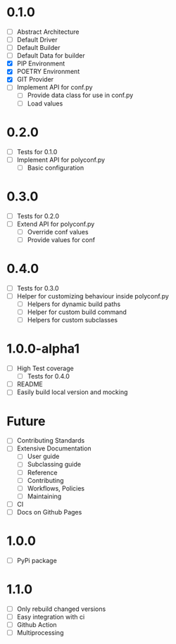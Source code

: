 # 0.1.0

- [ ] Abstract Architecture
- [ ] Default Driver
- [ ] Default Builder
- [ ] Default Data for builder
- [x] PIP Environment
- [x] POETRY Environment
- [x] GIT Provider
- [ ] Implement API for conf.py
  - [ ] Provide data class for use in conf.py
  - [ ] Load values

# 0.2.0

- [ ] Tests for 0.1.0
- [ ] Implement API for polyconf.py
  - [ ] Basic configuration

# 0.3.0

- [ ] Tests for 0.2.0
- [ ] Extend API for polyconf.py
  - [ ] Override conf values
  - [ ] Provide values for conf

# 0.4.0

- [ ] Tests for 0.3.0
- [ ] Helper for customizing behaviour inside polyconf.py
  - [ ] Helpers for dynamic build paths
  - [ ] Helper for custom build command
  - [ ] Helpers for custom subclasses

# 1.0.0-alpha1

- [ ] High Test coverage
  - [ ] Tests for 0.4.0
- [ ] README
- [ ] Easily build local version and mocking

# Future

- [ ] Contributing Standards
- [ ] Extensive Documentation
  - [ ] User guide
  - [ ] Subclassing guide
  - [ ] Reference
  - [ ] Contributing
  - [ ] Workflows, Policies
  - [ ] Maintaining
- [ ] CI
- [ ] Docs on Github Pages

# 1.0.0

- [ ] PyPi package

# 1.1.0

- [ ] Only rebuild changed versions
- [ ] Easy integration with ci
- [ ] Github Action
- [ ] Multiprocessing
